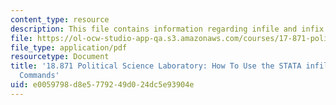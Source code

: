```yaml
---
content_type: resource
description: This file contains information regarding infile and infix Commands.
file: https://ol-ocw-studio-app-qa.s3.amazonaws.com/courses/17-871-political-science-laboratory-spring-2012/e0059798d8e5779249d024dc5e93904e_MIT17_871S12_STATInfilefix.pdf
file_type: application/pdf
resourcetype: Document
title: '18.871 Political Science Laboratory: How To Use the STATA infile and infix
  Commands'
uid: e0059798-d8e5-7792-49d0-24dc5e93904e
---
```

